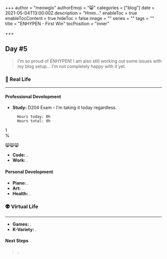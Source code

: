 +++
author = "meowgix"
authorEmoji = "😸"
categories = ["blog"]
date = 2021-05-04T13:00:00Z
description = "Hmm..."
enableToc = true
enableTocContent = true
hideToc = false
image = ""
series = ""
tags = ""
title = "ENHYPEN - First Win"
tocPosition = "inner"

+++
## Day #5

> I'm so proud of ENHYPEN! I am also still working out some issues with my blog setup... I'm not completely happy with it yet.

### 🌱 Real Life

***

#### Professional Development

* **Study:**  D204 Exam - I'm taking it today regardless.

        Hours today: 0h
        Hours total: 0h

<html>
<body>
<div class="study-light-grey study-round-large">
<div class="study-container study-red study-center" style="width:1%">1%</div>
</div>
</body>
</html>


😸😸😸

* **Code:**  .
* **Work:**  .

#### Personal Development

* **Piano:**  .
* **Art:**  .
* **Health:**  .

### 👽 Virtual Life

***

* **Games:**  .
* **K-Variety:**  .

#### Next Steps

> .
